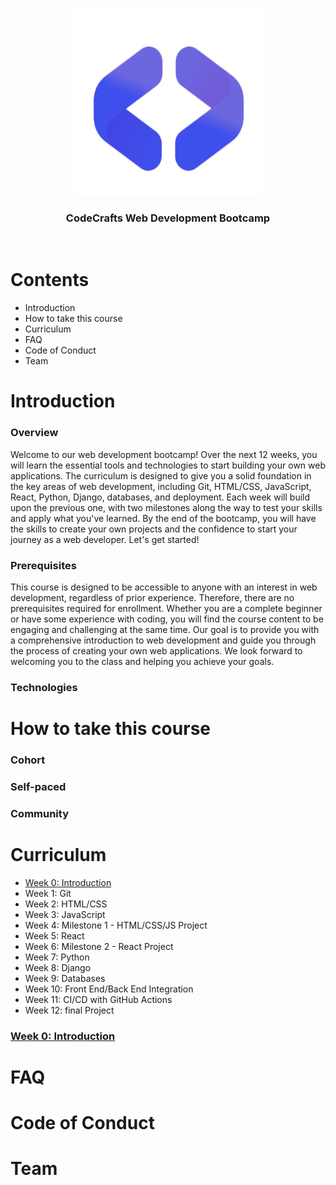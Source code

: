 

<p align="center">
  <img width="300" height="300" src="images/logo.png">
</p>

<h3 align="center" font-size:3em; >CodeCrafts Web Development Bootcamp</h3>

<br>


# Contents
- Introduction
- How to take this course
- Curriculum
- FAQ
- Code of Conduct
- Team

# Introduction

### Overview

Welcome to our web development bootcamp! Over the next 12 weeks, you will learn the essential tools and technologies to start building your own web applications. The curriculum is designed to give you a solid foundation in the key areas of web development, including Git, HTML/CSS, JavaScript, React, Python, Django, databases, and deployment. Each week will build upon the previous one, with two milestones along the way to test your skills and apply what you've learned. By the end of the bootcamp, you will have the skills to create your own projects and the confidence to start your journey as a web developer. Let's get started!

### Prerequisites

This course is designed to be accessible to anyone with an interest in web development, regardless of prior experience. Therefore, there are no prerequisites required for enrollment. Whether you are a complete beginner or have some experience with coding, you will find the course content to be engaging and challenging at the same time. Our goal is to provide you with a comprehensive introduction to web development and guide you through the process of creating your own web applications. We look forward to welcoming you to the class and helping you achieve your goals.


### Technologies





# How to take this course

### Cohort

### Self-paced

### Community


# Curriculum

- [Week 0: Introduction](#week-1)
- Week 1: Git
- Week 2: HTML/CSS
- Week 3: JavaScript
- Week 4: Milestone 1 - HTML/CSS/JS Project
- Week 5: React
- Week 6: Milestone 2 - React Project
- Week 7: Python
- Week 8: Django
- Week 9: Databases
- Week 10: Front End/Back End Integration
- Week 11: CI/CD with GitHub Actions
- Week 12: final Project

<a name="week-1"></a>
### [Week 0: Introduction](week_1)

# FAQ



# Code of Conduct

# Team


